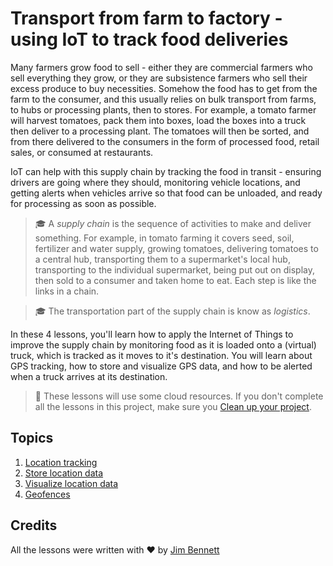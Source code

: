 # Transport from farm to factory - using IoT to track food deliveries

Many farmers grow food to sell - either they are commercial farmers who sell everything they grow, or they are subsistence farmers who sell their excess produce to buy necessities. Somehow the food has to get from the farm to the consumer, and this usually relies on bulk transport from farms, to hubs or processing plants, then to stores. For example, a tomato farmer will harvest tomatoes, pack them into boxes, load the boxes into a truck then deliver to a processing plant. The tomatoes will then be sorted, and from there delivered to the consumers in the form of processed food, retail sales, or consumed at restaurants.

IoT can help with this supply chain by tracking the food in transit - ensuring drivers are going where they should, monitoring vehicle locations, and getting alerts when vehicles arrive so that food can be unloaded, and ready for processing as soon as possible.

> 🎓 A *supply chain* is the sequence of activities to make and deliver something. For example, in tomato farming it covers seed, soil, fertilizer and water supply, growing tomatoes, delivering tomatoes to a central hub, transporting them to a supermarket's local hub, transporting to the individual supermarket, being put out on display, then sold to a consumer and taken home to eat. Each step is like the links in a chain.

> 🎓 The transportation part of the supply chain is know as *logistics*.

In these 4 lessons, you'll learn how to apply the Internet of Things to improve the supply chain by monitoring food as it is loaded onto a (virtual) truck, which is tracked as it moves to it's destination. You will learn about GPS tracking, how to store and visualize GPS data, and how to be alerted when a truck arrives at its destination.

> 💁 These lessons will use some cloud resources. If you don't complete all the lessons in this project, make sure you [Clean up your project](../clean-up.md).

## Topics

1. [Location tracking](lessons/1-location-tracking/README.md)
1. [Store location data](lessons/2-store-location-data/README.md)
1. [Visualize location data](lessons/3-visualize-location-data/README.md)
1. [Geofences](lessons/4-geofences/README.md)

## Credits

All the lessons were written with ♥️ by [Jim Bennett](https://GitHub.com/JimBobBennett)
